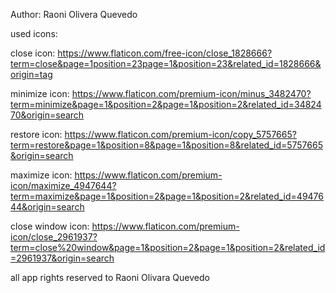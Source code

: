 Author: Raoni Olivera Quevedo


used icons:

close icon: https://www.flaticon.com/free-icon/close_1828666?term=close&page=1position=23page=1&position=23&related_id=1828666&origin=tag

minimize icon: https://www.flaticon.com/premium-icon/minus_3482470?term=minimize&page=1&position=2&page=1&position=2&related_id=3482470&origin=search

restore icon: https://www.flaticon.com/premium-icon/copy_5757665?term=restore&page=1&position=8&page=1&position=8&related_id=5757665&origin=search

maximize icon: https://www.flaticon.com/premium-icon/maximize_4947644?term=maximize&page=1&position=2&page=1&position=2&related_id=4947644&origin=search

close window icon: https://www.flaticon.com/premium-icon/close_2961937?term=close%20window&page=1&position=2&page=1&position=2&related_id=2961937&origin=search

all app rights reserved to Raoni Olivara Quevedo
